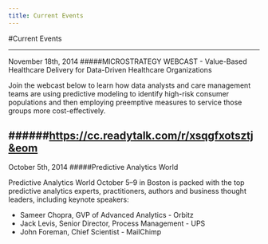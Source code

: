 ```yaml
---
title: Current Events
---
```


#Current Events

---
November 18th, 2014
#####MICROSTRATEGY WEBCAST - Value-Based Healthcare Delivery for Data-Driven Healthcare Organizations

Join the webcast below to learn how data analysts and care management teams are using predictive modeling to identify high-risk consumer populations and then employing preemptive measures to service those groups more cost-effectively.

######https://cc.readytalk.com/r/xsqgfxotsztj&eom
---
October 5th, 2014
#####Predictive Analytics World 

Predictive Analytics World October 5–9 in Boston is packed with the top predictive analytics experts, practitioners, authors and business thought leaders, including keynote speakers:

* Sameer Chopra, GVP of Advanced Analytics - Orbitz
* Jack Levis, Senior Director, Process Management - UPS
* John Foreman, Chief Scientist - MailChimp